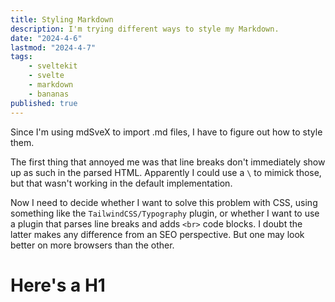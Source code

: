 ```yaml
---
title: Styling Markdown
description: I'm trying different ways to style my Markdown.
date: "2024-4-6"
lastmod: "2024-4-7"
tags:
    - sveltekit
    - svelte
    - markdown
    - bananas
published: true
---
```


Since I'm using mdSveX to import .md files, I have to figure out how to style them.

The first thing that annoyed me was that line breaks don't immediately show up as such in the parsed HTML. Apparently I could use a `\` to mimick those, but that wasn't working in the default implementation.

Now I need to decide whether I want to solve this problem with CSS, using something like the `TailwindCSS/Typography` plugin, or whether I want to use a plugin that parses line breaks and adds `<br>` code blocks. I doubt the latter makes any difference from an SEO perspective. But one may look better on more browsers than the other.

# Here's a H1

